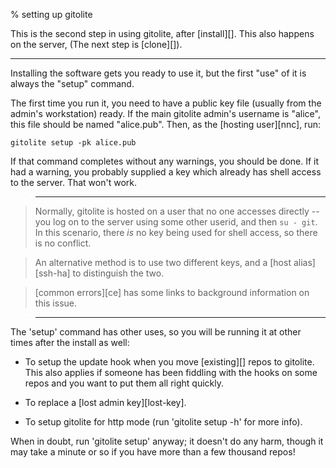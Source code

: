 % setting up gitolite

This is the second step in using gitolite, after [install][].  This also
happens on the server,  (The next step is [clone][]).

----

Installing the software gets you ready to use it, but the first "use" of it is
always the "setup" command.

The first time you run it, you need to have a public key file (usually from
the admin's workstation) ready.  If the main gitolite admin's username is
"alice", this file should be named "alice.pub".  Then, as the [hosting
user][nnc], run:

    gitolite setup -pk alice.pub

If that command completes without any warnings, you should be done.  If it had
a warning, you probably supplied a key which already has shell access to the
server.  That won't work.

>   ----

>   Normally, gitolite is hosted on a user that no one accesses directly --
>   you log on to the server using some other userid, and then `su - git`.  In
>   this scenario, there *is* no key being used for shell access, so there is
>   no conflict.

>   An alternative method is to use two different keys, and a [host
>   alias][ssh-ha] to distinguish the two.

>   [common errors][ce] has some links to background information on this
>   issue.

>   ----

The 'setup' command has other uses, so you will be running it at other times
after the install as well:

  * To setup the update hook when you move [existing][] repos to gitolite.
    This also applies if someone has been fiddling with the hooks on some
    repos and you want to put them all right quickly.

  * To replace a [lost admin key][lost-key].

  * To setup gitolite for http mode (run 'gitolite setup -h' for more info).

When in doubt, run 'gitolite setup' anyway; it doesn't do any harm, though it
may take a minute or so if you have more than a few thousand repos!
